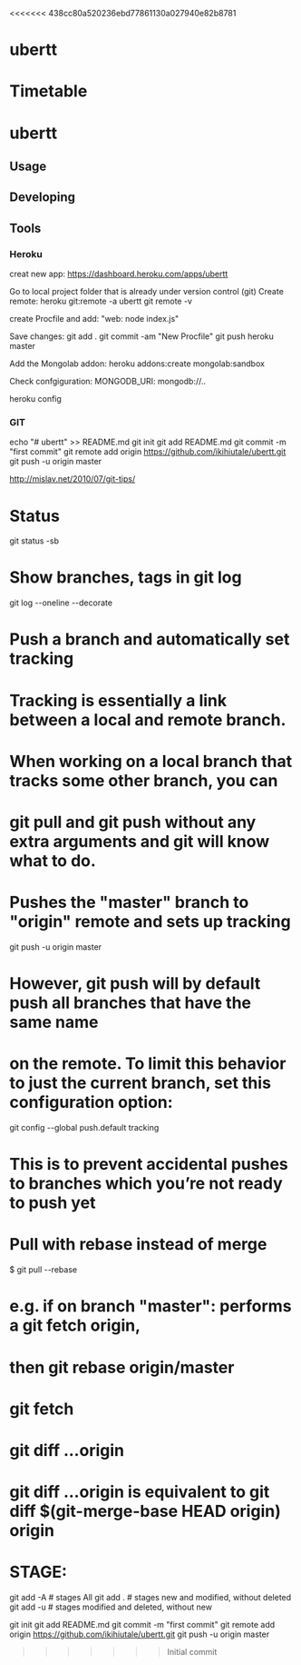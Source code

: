 <<<<<<< 438cc80a520236ebd77861130a027940e82b8781
# ubertt
Timetable
=======


# ubertt



## Usage



## Developing



## Tools

### Heroku
creat new app: 
https://dashboard.heroku.com/apps/ubertt

Go to local project folder that is already under version control (git)
Create remote:
heroku git:remote -a ubertt
git remote -v


create Procfile and add:
"web: node index.js"

Save changes:
git add .
git commit -am "New Procfile"
git push heroku master

Add the Mongolab addon:
heroku addons:create mongolab:sandbox

Check confgiguration:
MONGODB_URI: mongodb://..

heroku config



### GIT

echo "# ubertt" >> README.md
git init
git add README.md
git commit -m "first commit"
git remote add origin https://github.com/ikihiutale/ubertt.git
git push -u origin master



http://mislav.net/2010/07/git-tips/

# Status
git status -sb

# Show branches, tags in git log
git log --oneline --decorate

# Push a branch and automatically set tracking
# Tracking is essentially a link between a local and remote branch. 
# When working on a local branch that tracks some other branch, you can 
# git pull and git push without any extra arguments and git will know what to do.
#
# Pushes the "master" branch to "origin" remote and sets up tracking
git push -u origin master

# However, git push will by default push all branches that have the same name 
# on the remote. To limit this behavior to just the current branch, set this configuration option:
git config --global push.default tracking

# This is to prevent accidental pushes to branches which you’re not ready to push yet

# Pull with rebase instead of merge
$ git pull --rebase
# e.g. if on branch "master": performs a git fetch origin,
# then git rebase origin/master

# git fetch
# git diff ...origin
# git diff ...origin is equivalent to git diff $(git-merge-base HEAD origin) origin

# STAGE:
git add -A # stages All
git add . # stages new and modified, without deleted
git add -u # stages modified and deleted, without new

git init
git add README.md
git commit -m "first commit"
git remote add origin https://github.com/ikihiutale/ubertt.git
git push -u origin master
>>>>>>> Initial commit
